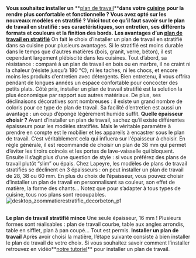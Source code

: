 ##
**Vous souhaitez installer un** **[plan de travail](/plans-travail-CCN0091)****dans votre** **[cuisine](/cuisine-CCU0001)** **pour la rendre plus confortable et fonctionnelle ? Vous avez opté sur les nouveaux modèles en stratifié ? Voici tout ce qu’il faut savoir sur le plan de travail en stratifié : ses caractéristiques, son entretien, ses différents formats et couleurs et la finition des bords.**
**Les avantages d’un [plan de travail en stratifié](/stratifie-CCN688160)**
On fait le choix d’installer un plan de travail en stratifié dans sa cuisine pour plusieurs avantages. Si le stratifié est moins durable dans le temps que d’autres matières (bois, granit, verre, béton), il est cependant largement plébiscité dans les cuisines. Tout d’abord, sa résistance : comparé à un plan de travail en bois ou en marbre, il ne craint ni la chaleur (résiste jusqu’à 180 °C), ni les taches, ni les chocs, et encore moins les produits d’entretien avec détergents. Bien entretenu, il vous offrira pendant de longues années un espace confortable pour concocter des petits plats.
Côté prix, installer un plan de travail stratifié est la solution la plus économique par rapport aux autres matériaux. De plus, ses déclinaisons décoratives sont nombreuses : il existe un grand nombre de coloris pour ce type de plan de travail. Sa facilité d’entretien est aussi un avantage : un coup d’éponge légèrement humide suffit.
**Quelle épaisseur choisir ?**
Avant d’installer un plan de travail, sachez qu’il existe différentes épaisseurs pour les modèles stratifiés. Mais le véritable paramètre à prendre en compte est le mobilier et les appareils à encastrer sous le plan de travail. C’est véritablement cela qui influera sur l'épaisseur à choisir. En règle générale, il est recommandé de choisir un plan de 38 mm qui permet d’éviter les tiroirs coincés et les portes de lave-vaisselle qui bloquent. Ensuite il s’agit plus d’une question de style : si vous préférez des plans de travail plutôt “slim” ou épais.
Chez Lapeyre, les modèles de plans de travail stratifiés se déclinent en 3 épaisseurs : on peut installer un plan de travail de 28, 38 ou 60 mm. En plus du choix de l’épaisseur, vous pouvez choisir d’installer un plan de travail en personnalisant sa couleur, son effet de matière, la forme des chants... Notez que pour s’adapter à tous types de cuisine, tous nos plans sont recoupables.
![desktop_zoommatierestratifie_decorbeton_p1](//statics.lapeyre.fr/img/contrib/2bdd4da30020bf08/desktop_zoommatierestratifie_decorbeton_p1.jpg)
##
**Le plan de travail stratifié mince**
Une seule épaisseur, 16 mm ! Plusieurs formes sont réalisables : plan de travail courbe, table aux angles arrondis, table en sifflet, plan à pan coupé… Tout est permis.
**Installer un plan de travail**
Après avoir choisi la matière, l’étape suivante consiste à bien installer le plan de travail de votre choix. Si vous souhaitez savoir comment l’installer retrouvez en vidéo**[notre tutoriel](/c/magazine/preparer-projet/poser-un-plan-de-travail-en-cuisine)** pour installer un plan de travail.